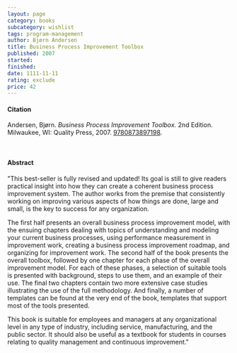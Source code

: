 ```yaml
---
layout: page
category: books
subcategory: wishlist
tags: program-management
author: Bjørn Andersen
title: Business Process Improvement Toolbox
published: 2007
started:
finished:
date: 1111-11-11
rating: exclude
price: 42
---
```


#### Citation

Andersen, Bjørn. *Business Process Improvement Toolbox.* 2nd Edition. Milwaukee, WI: Quality Press, 2007. [9780873897198](https://asq.org/quality-press/display-item?item=H1312).

<br>

#### Abstract

"This best-seller is fully revised and updated! Its goal is still to give readers practical insight into how they can create a coherent business process improvement system. The author works from the premise that consistently working on improving various aspects of how things are done, large and small, is the key to success for any organization.

The first half presents an overall business process improvement model, with the ensuing chapters dealing with topics of understanding and modeling your current business processes, using performance measurement in improvement work, creating a business process improvement roadmap, and organizing for improvement work. The second half of the book presents the overall toolbox, followed by one chapter for each phase of the overall improvement model. For each of these phases, a selection of suitable tools is presented with background, steps to use them, and an example of their use. The final two chapters contain two more extensive case studies illustrating the use of the full methodology. And finally, a number of templates can be found at the very end of the book, templates that support most of the tools presented.

This book is suitable for employees and managers at any organizational level in any type of industry, including service, manufacturing, and the public sector. It should also be useful as a textbook for students in courses relating to quality management and continuous improvement."
